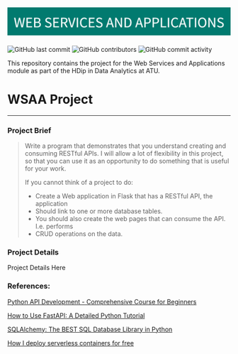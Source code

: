 ![Banner Image](/markdown-image-files/WEB_SERVICES_AND_APPLICATIONS.png)
---
![GitHub last commit](https://img.shields.io/github/last-commit/damienfarrell/wsaa-project)
![GitHub contributors](https://img.shields.io/github/contributors/damienfarrell/wsaa-project)
![GitHub commit activity](https://img.shields.io/github/commit-activity/w/damienfarrell/wsaa-project)

This repository contains the project for the Web Services and Applications module as part of the HDip in Data Analytics at ATU.

# **WSAA Project**
---

### **Project Brief**

> Write a program that demonstrates that you understand creating and consuming RESTful APIs. I will allow a lot of flexibility in this project, so that you can use it as an opportunity to do something that is useful for your work.
> 
> If you cannot think of a project to do:
>- Create a Web application in Flask that has a RESTful API, the application
>- Should link to one or more database tables.
>- You should also create the web pages that can consume the API. I.e. performs
>- CRUD operations on the data.

### **Project Details**

Project Details Here

### **References:**

[Python API Development - Comprehensive Course for Beginners](https://www.youtube.com/watch?v=0sOvCWFmrtA)

[How to Use FastAPI: A Detailed Python Tutorial](https://www.youtube.com/watch?v=SORiTsvnU28)

[SQLAlchemy: The BEST SQL Database Library in Python](https://www.youtube.com/watch?v=aAy-B6KPld8)

[How I deploy serverless containers for free](https://www.youtube.com/watch?v=cw34KMPSt4k)